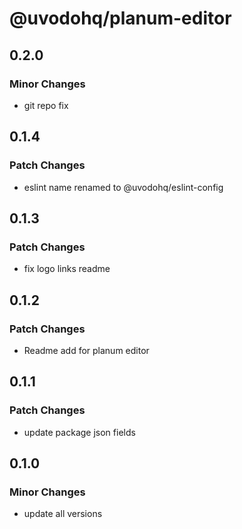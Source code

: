 # @uvodohq/planum-editor

## 0.2.0

### Minor Changes

- git repo fix

## 0.1.4

### Patch Changes

- eslint name renamed to @uvodohq/eslint-config

## 0.1.3

### Patch Changes

- fix logo links readme

## 0.1.2

### Patch Changes

- Readme add for planum editor

## 0.1.1

### Patch Changes

- update package json fields

## 0.1.0

### Minor Changes

- update all versions
